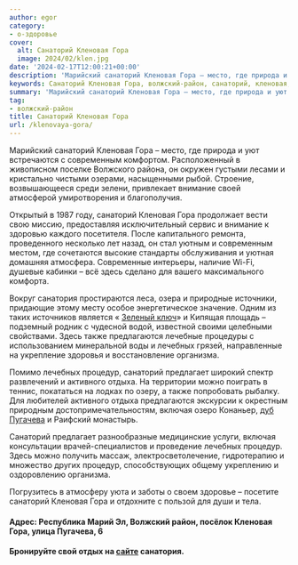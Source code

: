 ```yaml
---
author: egor
category:
- о-здоровье
cover:
  alt: Санаторий Кленовая Гора
  image: 2024/02/klen.jpg
date: '2024-02-17T12:00:21+00:00'
description: 'Марийский санаторий Кленовая Гора – место, где природа и уют встречаются с современным комфортом. Расположенный в живописном поселке Волжского района, он...'
keywords: Санаторий Кленовая Гора, волжский-район, санаторий, кленовая, гора, лечебных, процедур, современным, внимание, санатория, также, предлагаются, организма, предлагает, активного, отдыха, включая
summary: 'Марийский санаторий Кленовая Гора – место, где природа и уют встречаются с современным комфортом. Расположенный в живописном поселке Волжского района, он...'
tag:
- волжский-район
title: Санаторий Кленовая Гора
url: /klenovaya-gora/
---
```


Марийский санаторий Кленовая Гора – место, где природа и уют встречаются с современным комфортом. Расположенный в живописном поселке Волжского района, он окружен густыми лесами и кристально чистыми озерами, насыщенными рыбой. Строение, возвышающееся среди зелени, привлекает внимание своей атмосферой умиротворения и благополучия.

Открытый в 1987 году, санаторий Кленовая Гора продолжает вести свою миссию, предоставляя исключительный сервис и внимание к здоровью каждого посетителя. После капитального ремонта, проведенного несколько лет назад, он стал уютным и современным местом, где сочетаются высокие стандарты обслуживания и уютная домашняя атмосфера. Современные интерьеры, наличие Wi-Fi, душевые кабинки – всё здесь сделано для вашего максимального комфорта.

Вокруг санатория простираются леса, озера и природные источники, придающие этому месту особое энергетическое значение. Одним из таких источников является « [Зеленый ключ](/green-key/)» и Кипящая площадь – подземный родник с чудесной водой, известной своими целебными свойствами. Здесь также предлагаются лечебные процедуры с использованием минеральной воды и лечебных грязей, направленные на укрепление здоровья и восстановление организма.

Помимо лечебных процедур, санаторий предлагает широкий спектр развлечений и активного отдыха. На территории можно поиграть в теннис, покататься на лодках по озеру, а также попробовать рыбалку. Для любителей активного отдыха предлагаются экскурсии к окрестным природным достопримечательностям, включая озеро Конаньер, [дуб Пугачева](/pugachevs-oak/) и Раифский монастырь.

Санаторий предлагает разнообразные медицинские услуги, включая консультации врачей-специалистов и проведение лечебных процедур. Здесь можно получить массаж, электросветолечение, гидротерапию и множество других процедур, способствующих общему укреплению и оздоровлению организма.

Погрузитесь в атмосферу уюта и заботы о своем здоровье – посетите санаторий Кленовая Гора и отдохните с пользой для души и тела.

#### Адрес: Республика Марий Эл, Волжский район, посёлок Кленовая Гора, улица Пугачева, 6

#### Бронируйте свой отдых на [сайте](https://klenovaya-gora.ru/) санатория.